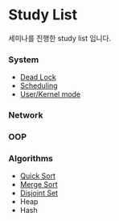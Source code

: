 # Study List

세미나를 진행한 study list 입니다.

### System
* [Dead Lock](./Deadlock/README.md)
* [Scheduling](./scheduling/README.md)
* [User/Kernel mode](./User_Kernel_mode/README.md)

### Network

### OOP

### Algorithms
* [Quick Sort](./Algorithm/Sorts/QuickSort.md)
* [Merge Sort](./Algorithm/Sorts/MergeSort.md)
* [Disjoint Set](./Algorithm/DisjointSet/DisjointSet.md)
* Heap
* Hash